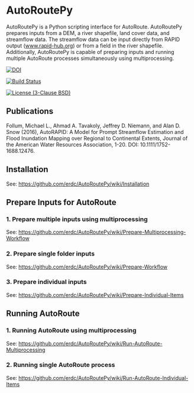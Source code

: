 # AutoRoutePy
AutoRoutePy is a Python scripting interface for AutoRoute. AutoRoutePy
prepares inputs from a DEM, a river shapefile, land cover data, and
streamflow data. The streamflow data can be input directly from RAPID
output (www.rapid-hub.org) or from a field in the river shapefile. 
Additionally, AutoRoutePy is capable of preparing inputs and
running multiple AutoRoute processes simultaneously using multiprocessing.

[![DOI](https://zenodo.org/badge/19918/erdc/AutoRoutePy.svg)](https://zenodo.org/badge/latestdoi/19918/erdc/AutoRoutePy)

[![Build Status](https://travis-ci.org/erdc/AutoRoutePy.svg?branch=master)](https://travis-ci.org/erdc/AutoRoutePy)

[![License (3-Clause BSD)](https://img.shields.io/badge/license-BSD%203--Clause-yellow.svg)](https://github.com/erdc/AutoRoutePy/blob/master/LICENSE)

## Publications
Follum, Michael L., Ahmad A. Tavakoly, Jeffrey D. Niemann, and Alan D. Snow (2016), AutoRAPID: A Model for Prompt Streamflow Estimation and Flood Inundation Mapping over Regional to Continental Extents, Journal of the American Water Resources Association, 1-20. DOI: 10.1111/1752-1688.12476.

## Installation
See: https://github.com/erdc/AutoRoutePy/wiki/Installation

## Prepare Inputs for AutoRoute

### 1. Prepare multiple inputs using multiprocessing
See: https://github.com/erdc/AutoRoutePy/wiki/Prepare-Multiprocessing-Workflow

### 2. Prepare single folder inputs
See: https://github.com/erdc/AutoRoutePy/wiki/Prepare-Workflow 

### 3. Prepare individual inputs
See: https://github.com/erdc/AutoRoutePy/wiki/Prepare-Individual-Items


## Running AutoRoute
### 1. Running AutoRoute using multiprocessing
See: https://github.com/erdc/AutoRoutePy/wiki/Run-AutoRoute-Multiprocessing

### 2. Running single AutoRoute process
See: https://github.com/erdc/AutoRoutePy/wiki/Run-AutoRoute-Individual-Items
